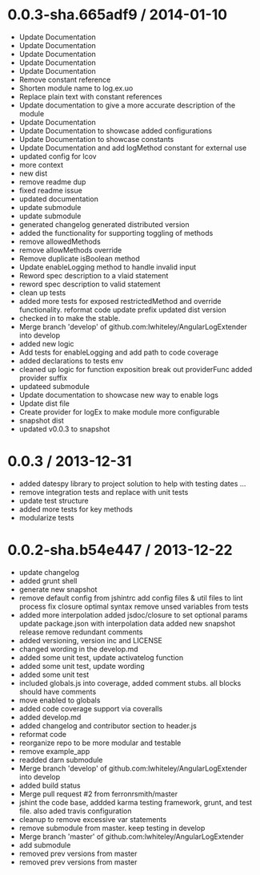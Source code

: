 
0.0.3-sha.665adf9 / 2014-01-10 
==================

 * Update Documentation
 * Update Documentation
 * Update Documentation
 * Update Documentation
 * Update Documentation
 * Remove constant reference
 * Shorten module name to log.ex.uo
 * Replace plain text with constant references
 * Update documentation to give a more accurate description of the module
 * Update Documentation
 * Update Documentation to showcase added configurations
 * Update Documentation to showcase constants
 * Update Documentation and add logMethod constant for external use
 * updated config for lcov
 * more context
 * new dist
 * remove readme dup
 * fixed readme issue
 * updated documentation
 * update submodule
 * update submodule
 * generated changelog generated distributed version
 * added the functionality for supporting toggling of methods
 * remove allowedMethods
 * remove allowMethods override
 * Remove duplicate isBoolean method
 * Update enableLogging method to handle invalid input
 * Reword spec description to a vlaid statement
 * reword spec description to valid statement
 * clean up tests
 * added more tests for exposed restrictedMethod and override functionality. reformat code update prefix updated dist version
 * checked in to make the stable.
 * Merge branch 'develop' of github.com:lwhiteley/AngularLogExtender into develop
 * added new logic
 * Add tests for enableLogging and add path to code coverage
 * added declarations to tests env
 * cleaned up logic for function exposition break out providerFunc added provider suffix
 * updateed submodule
 * Update documentation to showcase new way to enable logs
 * Update dist file
 * Create provider for logEx to make module more configurable
 * snapshot dist
 * updated v0.0.3 to snapshot

0.0.3 / 2013-12-31 
==================

* added datespy library to project solution to help with testing dates …
* remove integration tests and replace with unit tests
* update test structure
* added more tests for key methods
* modularize tests



0.0.2-sha.b54e447 / 2013-12-22 
==================

 * update changelog
 * added grunt shell
 * generate new snapshot
 * remove default config from jshintrc add config files & util files to lint process fix closure optimal syntax remove unsed variables from tests
 *  added more interpolation added jsdoc/closure to set optional params update package.json with interpolation data added new snapshot release remove redundant comments
 * added versioning, version inc and LICENSE
 * changed wording in the develop.md
 * added some unit test, update activatelog function
 * added some unit test, update wording
 * added some unit test
 * included globals.js into coverage, added comment stubs. all blocks should have comments
 * move enabled to globals
 * added code coverage support via coveralls
 * added develop.md
 * added changelog and contributor section to header.js
 * reformat code
 * reorganize repo to be more modular and testable
 * remove example_app
 * readded darn submodule
 * Merge branch 'develop' of github.com:lwhiteley/AngularLogExtender into develop
 * added build status
 * Merge pull request #2 from ferronrsmith/master
 * jshint the code base, addded karma testing framework, grunt, and test file. also aded travis configuration
 * cleanup to remove excessive var statements
 * remove submodule from master. keep testing in develop
 * Merge branch 'master' of github.com:lwhiteley/AngularLogExtender
 * add submodule
 * removed prev versions from master
 * removed prev versions from master
